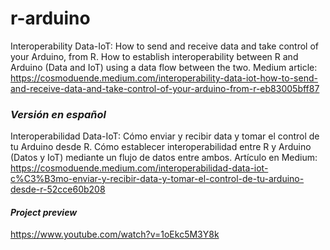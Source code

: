 # r-arduino
Interoperability Data-IoT: How to send and receive data and take control of your Arduino, from R. How to establish interoperability between R and Arduino (Data and IoT) using a data flow between the two. Medium article: https://cosmoduende.medium.com/interoperability-data-iot-how-to-send-and-receive-data-and-take-control-of-your-arduino-from-r-eb83005bff87

### *Versión en español*
Interoperabilidad Data-IoT: Cómo enviar y recibir data y tomar el control de tu Arduino desde R. Cómo establecer interoperabilidad entre R y Arduino (Datos y IoT) mediante un flujo de datos entre ambos. Artículo en Medium: https://cosmoduende.medium.com/interoperabilidad-data-iot-c%C3%B3mo-enviar-y-recibir-data-y-tomar-el-control-de-tu-arduino-desde-r-52cce60b208

#### *Project preview*
https://www.youtube.com/watch?v=1oEkc5M3Y8k
